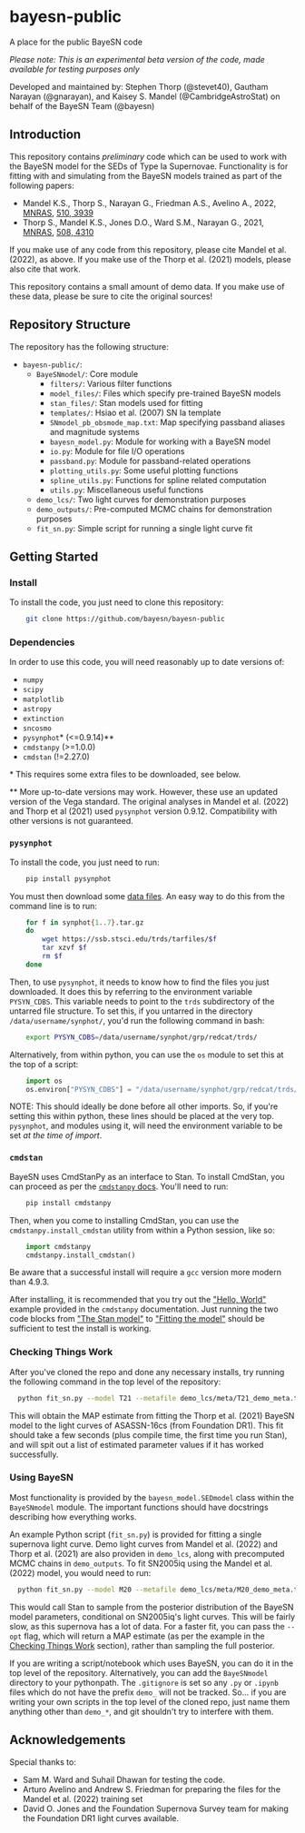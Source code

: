 # bayesn-public
A place for the public BayeSN code

*Please note: This is an experimental beta version of the code, made available for testing purposes only*

Developed and maintained by: Stephen Thorp (@stevet40), Gautham Narayan (@gnarayan), and Kaisey S. Mandel (@CambridgeAstroStat) on behalf of the BayeSN Team (@bayesn)

## Introduction 
This repository contains *preliminary* code which can be used to work with the BayeSN model for the SEDs of Type Ia Supernovae. Functionality is for fitting with and simulating from the BayeSN models trained as part of the following papers:
 - Mandel K.S., Thorp S., Narayan G., Friedman A.S., Avelino A., 2022, [MNRAS](https://doi.org/10.1093/mnras/stab3496), [510, 3939](https://ui.adsabs.harvard.edu/abs/2022MNRAS.510.3939M/abstract)
 - Thorp S., Mandel K.S., Jones D.O., Ward S.M., Narayan G., 2021, [MNRAS](https://doi.org/10.1093/mnras/stab2849), [508, 4310](https://ui.adsabs.harvard.edu/abs/2021MNRAS.508.4310T/abstract)

If you make use of any code from this repository, please cite Mandel et al. (2022), as above. If you make use of the Thorp et al. (2021) models, please also cite that work.

This repository contains a small amount of demo data. If you make use of these data, please be sure to cite the original sources!

## Repository Structure
The repository has the following structure:
 - `bayesn-public/`:
   - `BayeSNmodel/`: Core module
     - `filters/`: Various filter functions
     - `model_files/`: Files which specify pre-trained BayeSN models
     - `stan_files/`: Stan models used for fitting
     - `templates/`: Hsiao et al. (2007) SN Ia template
     - `SNmodel_pb_obsmode_map.txt`: Map specifying passband aliases and magnitude systems
     - `bayesn_model.py`: Module for working with a BayeSN model
     - `io.py`: Module for file I/O operations
     - `passband.py`: Module for passband-related operations
     - `plotting_utils.py`: Some useful plotting functions
     - `spline_utils.py`: Functions for spline related computation
     - `utils.py`: Miscellaneous useful functions
   - `demo_lcs/`: Two light curves for demonstration purposes
   - `demo_outputs/`: Pre-computed MCMC chains for demonstration purposes
   - `fit_sn.py`: Simple script for running a single light curve fit

## Getting Started
### Install
To install the code, you just need to clone this repository:
```bash
	git clone https://github.com/bayesn/bayesn-public
```

### Dependencies
In order to use this code, you will need reasonably up to date versions of:
- `numpy`
- `scipy`
- `matplotlib`
- `astropy`
- `extinction`
- `sncosmo`
- `pysynphot`\* \(\<=0.9.14\)\*\*
- `cmdstanpy` \(\>=1.0.0\)
- `cmdstan` \(!=2.27.0\)

\* This requires some extra files to be downloaded, see below.

\*\* More up-to-date versions may work. However, these use an updated version of the Vega standard. The original analyses in Mandel et al. (2022) and Thorp et al (2021) used `pysynphot` version 0.9.12. Compatibility with other versions is not guaranteed.

### `pysynphot`
To install the code, you just need to run:
```bash
	pip install pysynphot
```
You must then download some [data files](https://ssb.stsci.edu/trds/tarfiles/). An easy way to do this from the command line is to run:
```bash
	for f in synphot{1..7}.tar.gz 
	do 
		wget https://ssb.stsci.edu/trds/tarfiles/$f
		tar xzvf $f
		rm $f
	done
```

Then, to use `pysynphot`, it needs to know how to find the files you just downloaded. It does this by referring to the environment variable `PYSYN_CDBS`. This variable needs to point to the `trds` subdirectory of the untarred file structure. To set this, if you untarred in the directory `/data/username/synphot/`, you'd run the following command in bash:
```bash
	export PYSYN_CDBS=/data/username/synphot/grp/redcat/trds/
```
Alternatively, from within python, you can use the `os` module to set this at the top of a script:
```python
	import os
	os.environ["PYSYN_CDBS"] = "/data/username/synphot/grp/redcat/trds/"
```
NOTE: This should ideally be done before all other imports. So, if you're setting this within python, these lines should be placed at the very top. `pysynphot`, and modules using it, will need the environment variable to be set *at the time of import*.

### `cmdstan`
BayeSN uses CmdStanPy as an interface to Stan. To install CmdStan, you can proceed as per the [`cmdstanpy` docs](https://mc-stan.org/cmdstanpy/installation.html). You'll need to run:
```bash
	pip install cmdstanpy
```
Then, when you come to installing CmdStan, you can use the `cmdstanpy.install_cmdstan` utility from within a Python session, like so:
```python
	import cmdstanpy
	cmdstanpy.install_cmdstan()
```

Be aware that a successful install will require a `gcc` version more modern than 4.9.3.

After installing, it is recommended that you try out the ["Hello, World"](https://mc-stan.org/cmdstanpy/hello_world.html) example provided in the `cmdstanpy` documentation. Just running the two code blocks from ["The Stan model"](https://mc-stan.org/cmdstanpy/hello_world.html#the-stan-model) to ["Fitting the model"](https://mc-stan.org/cmdstanpy/hello_world.html#fitting-the-model) should be sufficient to test the install is working.

### Checking Things Work
After you've cloned the repo and done any necessary installs, try running the following command in the top level of the repository:
```bash
  python fit_sn.py --model T21 --metafile demo_lcs/meta/T21_demo_meta.txt --filters griz --opt demo_lcs/Foundation_DR1/Foundation_DR1_ASASSN-16cs.txt .
```
This will obtain the MAP estimate from fitting the Thorp et al. (2021) BayeSN model to the light curves of ASASSN-16cs (from Foundation DR1). This fit should take a few seconds (plus compile time, the first time you run Stan), and will spit out a list of estimated parameter values if it has worked successfully.

### Using BayeSN
Most functionality is provided by the `bayesn_model.SEDmodel` class within the `BayeSNmodel` module. The important functions should have docstrings describing how everything works.

An example Python script (`fit_sn.py`) is provided for fitting a single supernova light curve. Demo light curves from Mandel et al. (2022) and Thorp et al. (2021) are also providen in `demo_lcs`, along with precomputed MCMC chains in `demo_outputs`. To fit SN2005iq using the Mandel et al. (2022) model, you would need to run:
```bash
  python fit_sn.py --model M20 --metafile demo_lcs/meta/M20_demo_meta.txt --filters BVRIYJH demo_lcs/CSP/sn2005iq__u_CSP_14_B_CSP_18_g_CSP_20_V_CSP_18_r_CSP_20_i_CSP_19_H_WIRC_2_H_RC_10_J_RC1_10_J_WIRC_2_Y_RC_21__CSP3_krisciunas17.Wstd_snana.dat .
```
This would call Stan to sample from the posterior distribution of the BayeSN model parameters, conditional on SN2005iq's light curves. This will be fairly slow, as this supernova has a lot of data. For a faster fit, you can pass the `--opt` flag, which will return a MAP estimate (as per the example in the [Checking Things Work](#checking-things-work) section), rather than sampling the full posterior.

If you are writing a script/notebook which uses BayeSN, you can do it in the top level of the repository. Alternatively, you can add the `BayeSNmodel` directory to your pythonpath. The `.gitignore` is set so any `.py` or `.ipynb` files which do not have the prefix `demo_` will not be tracked. So... if you are writing your own scripts in the top level of the cloned repo, just name them anything other than `demo_*`, and git shouldn't try to interfere with them.

## Acknowledgements
Special thanks to:
 - Sam M. Ward and Suhail Dhawan for testing the code.
 - Arturo Avelino and Andrew S. Friedman for preparing the files for the Mandel et al. (2022) training set 
 - David O. Jones and the Foundation Supernova Survey team for making the Foundation DR1 light curves available.

